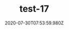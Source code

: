 ---
title: test-17
date: 2020-07-30T07:53:59.980Z
banner_subcontent: asdfsf
category: Personal stories
focus: Developing policy and practice
role: Line manager/supervisor
organisation_size: Small (10-49 employees)
industry: Government & Public Agencies
content: Lorem ipsum dolor sit amet, consectetur adipiscing elit, sed do eiusmod tempor incididunt ut labore et dolore magna aliqua. Ut enim ad minim veniam, quis nostrud exercitation ullamco laboris nisi ut aliquip ex ea commodo consequat. Duis aute irure dolor in reprehenderit in voluptate velit esse cillum dolore eu fugiat nulla pariatur. Excepteur sint occaecat cupidatat non proident, sunt in culpa qui officia deserunt mollit anim id est laborum.
---
